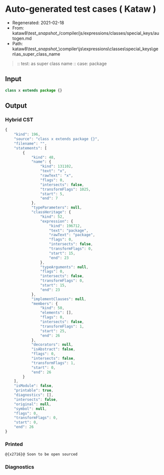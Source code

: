 # Auto-generated test cases ( Kataw )
- Regenerated: 2021-02-18
- From: kataw8\test\__snapshot__/compiler/js/expressions/classes/special_keys/autogen.md
- Path: kataw8\test\__snapshot__\compiler\js\expressions\classes\special_keys\gen\as_super_class_name
> :: test: as super class name
> :: case: package
## Input

`````js
class x extends package {}
`````

## Output

### Hybrid CST


```javascript
{
    "kind": 196,
    "source": "class x extends package {}",
    "filename": "",
    "statements": [
        {
            "kind": 48,
            "name": {
                "kind": 131102,
                "text": "x",
                "rawText": "x",
                "flags": 0,
                "intersects": false,
                "transformFlags": 1025,
                "start": 5,
                "end": 7
            },
            "typeParameters": null,
            "classHeritage": {
                "kind": 52,
                "expression": {
                    "kind": 196712,
                    "text": "package",
                    "rawText": "package",
                    "flags": 0,
                    "intersects": false,
                    "transformFlags": 0,
                    "start": 15,
                    "end": 23
                },
                "typeArguments": null,
                "flags": 0,
                "intersects": false,
                "transformFlags": 0,
                "start": 15,
                "end": 23
            },
            "implementClauses": null,
            "members": {
                "kind": 50,
                "elements": [],
                "flags": 0,
                "intersects": false,
                "transformFlags": 1,
                "start": 25,
                "end": 26
            },
            "decorators": null,
            "isAbstract": false,
            "flags": 0,
            "intersects": false,
            "transformFlags": 1,
            "start": 0,
            "end": 26
        }
    ],
    "isModule": false,
    "printable": true,
    "diagnostics": [],
    "intersects": false,
    "original": null,
    "symbol": null,
    "flags": 0,
    "transformFlags": 0,
    "start": 0,
    "end": 26
}
```

  
### Printed


```javascript
@{x2716}@ Soon to be open sourced
```

  
### Diagnostics


```javascript

```

